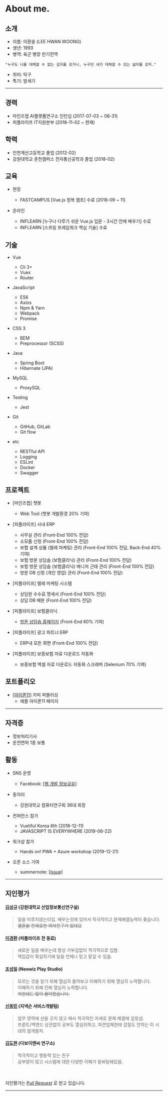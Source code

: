 # About me.

## 소개

* 이름: 이환웅 (LEE HWAN WOONG)
* 생년: 1993
* 병역: 육군 병장 만기전역

```
"누구도 나를 대체할 수 없는 깊이를 갖거나, 누구던 내가 대체할 수 있는 넓이를 갖자."
```

* 취미: 탁구
* 특기: 밤새기


---


## 경력

* 마인즈랩 AI플랫폼연구소 인턴십 (2017-07-03 ~ 08-31)
* 피플라이프 IT지원본부 (2018-11-02 ~ 현재)

## 학력

* 인천계산고등학교 졸업 (2012-02)
* 강원대학교 춘천캠퍼스 전자통신공학과 졸업 (2018-02)

## 교육

* 현장
  - FASTCAMPUS [Vue.js 정복 캠프] 수료 (2018-09 ~ 11)

* 온라인
  - INFLEARN [누구나 다루기 쉬운 Vue.js 입문 - 3시간 안에 배우기] 수료
  - INFLEARN [스프링 프레임워크 핵심 기술] 수료

## 기술

* Vue
  - Cli 3+
  - Vuex
  - Router

* JavaScript
  - ES6
  - Axios
  - Npm & Yarn
  - Webpack
  - Promise

* CSS 3
  - BEM
  - Preprocessor (SCSS)

* Java
  - Spring Boot
  - Hibernate (JPA)

* MySQL
  - ProxySQL

* Testing
  - Jest

* Git
  - GitHub, GitLab
  - Git flow

* etc
  - RESTful API
  - Logging
  - ESLint
  - Docker
  - Swagger

## 프로젝트

* [마인즈랩] 챗봇
  - Web Tool (챗봇 개발환경 20% 기여)

* [피플라이프] 사내 ERP
  - 사무실 관리 (Front-End 100% 전담)
  - 소모품 신청 (Front-End 100% 전담)
  - 보험 설계 상품 (텔레 마케팅) 관리 (Front-End 100% 전담, Back-End 40% 기여)
  - 보험 방문 상담숍 (보험클리닉) 관리 (Front-End 100% 전담)
  - 보험 방문 상담숍 (보험클리닉) 매니저 근태 관리 (Front-End 100% 전담)
  - 방문 DB 신청 (개인 영업) 관리 (Front-End 100% 전담)

* [피플라이프] 텔레 마케팅 시스템
  - 상담원 수수료 명세서 (Front-End 100% 전담)
  - 상담 DB 배분 (Front-End 100% 전담)

* [피플라이프] 보험클리닉
  - [방문 상담숍 홈페이지](https://www.bohumclinic.com/shop) (Front-End 60% 기여)
  
* [피플라이프] 광고 파트너 ERP
  - ERP내 모든 화면 (Front-End 100% 전담)

* [피플라이프] 보증보험 자료 다운로드 자동화
  - 보증보험 엑셀 자료 다운로드 자동화 스크래퍼 (Selenium 70% 기여)

## 포트폴리오

* [[아이폰11](https://louis-apple.netlify.com/)] 카피 퍼블리싱
  - 애플 아이폰11 페이지

---

## 자격증

* 정보처리기사
* 운전면허 1종 보통


## 활동

* SNS 운영
  - Facebook: [[웹 개발 정보공유](https://www.facebook.com/WebDevShare/)]

* 동아리
  - 강원대학교 컴퓨터연구회 36대 회장

* 컨퍼런스 참가
  - Vuetiful Korea 6th (2018-12-11)
  - JAVASCRIPT IS EVERYWHERE (2019-06-22)
  
* 워크샵 참가
  - Hands on! PWA + Azure workshop (2019-12-21)
  
* 오픈 소스 기여
  - summernote: [[Issue]](https://github.com/summernote/summernote/issues/3537)

---

## 지인평가

  #### [김상규](https://anroniogi.github.io/) (강원대학교 산업정보통신연구실)
  > 일을 미루지않는타입. 배우는것에 있어서 적극적이고 문제해결능력이 좆습니다.<br>
  ~~결혼을 전제로한 여자친구가 있대요~~

  #### [이경환](https://blog.khwan.kr/) (피플라이프 전 동료)
  > 새로운 일을 배우는데 항상 거부감없이 적극적으로 임함.<br>
  책임감이 확실하기에 일을 언제나 믿고 맡길 수 있음.

  #### [조성일](https://github.com/cho7052002) (Neowiz Play Studio)
  > 모르는 것을 알기 위해 열심히 물어보고 이해하기 위해 열심히 노력합니다.<br>
  이해하기 위해 진짜 열심히 노력합니다.<br>
  ~~저한테도 많이 물어봤습니다.~~
  
  #### [신동민](https://github.com/Shin-Dong-Min) (지넥슨 서비스개발팀)
  > 업무 영역에 선을 긋지 않고 매사 적극적인 자세로 문제 해결에 앞장섬.<br>
   프론트/백엔드 상관없이 공부도 열심히하고, 파견업체한테 갑질도 안하는 이 시대의 참개발자.

  #### [김도현](https://github.com/GG-O-BP) (다보이엔씨 연구소)
  > 적극적이고 행동력 있는 친구<br>
   공부량이 많고 시스템에 대한 다양한 이해가 밑바탕돼있음.

<br><br>
지인평가는 [Pull Request](https://github.com/es5es5/resume/pulls) 로 받고 있습니다.

---
